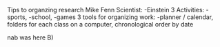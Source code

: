 Tips to organzing research
Mike Fenn
Scientist:
-Einstein
3 Activities:
-sports, -school, -games
3 tools for organizing work:
-planner / calendar, folders for each class on a computer, chronological order by date

nab was here B)
